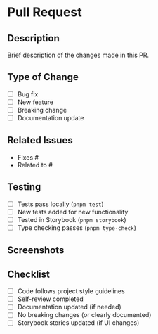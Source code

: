 # Pull Request

## Description
Brief description of the changes made in this PR.

## Type of Change
- [ ] Bug fix
- [ ] New feature
- [ ] Breaking change
- [ ] Documentation update

## Related Issues
<!-- Link to any related issues using "Fixes #123" or "Closes #123" -->
- Fixes #
- Related to #

## Testing
- [ ] Tests pass locally (`pnpm test`)
- [ ] New tests added for new functionality
- [ ] Tested in Storybook (`pnpm storybook`)
- [ ] Type checking passes (`pnpm type-check`)

## Screenshots
<!-- Add screenshots for UI changes -->

## Checklist
- [ ] Code follows project style guidelines
- [ ] Self-review completed
- [ ] Documentation updated (if needed)
- [ ] No breaking changes (or clearly documented)
- [ ] Storybook stories updated (if UI changes)
